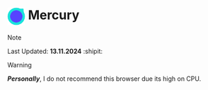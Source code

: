 # <img src="https://raw.githubusercontent.com/techplayz32/awesomeFox/refs/heads/main/images/Mercury_256.png" height=40 width=40 align=top> Mercury  
> [!NOTE]
> Last Updated: **13.11.2024** :shipit:

> [!WARNING]
> ***Personally***, I do not recommend this browser due its high on CPU.

